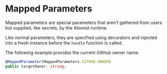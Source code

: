 # Mapped Parameters

Mapped parameters are special parameters that aren't gathered from
users but supplied, like secrets, by the Atomist runtime.

Like normal parameters, they are specified using decorators and
injected into a fresh instance before the `handle` function is
called.

The following example provides the current GitHub owner name:

```typescript
@MappedParameter(MappedParameters.GITHUB_OWNER)
public targetOwner: string;
```
